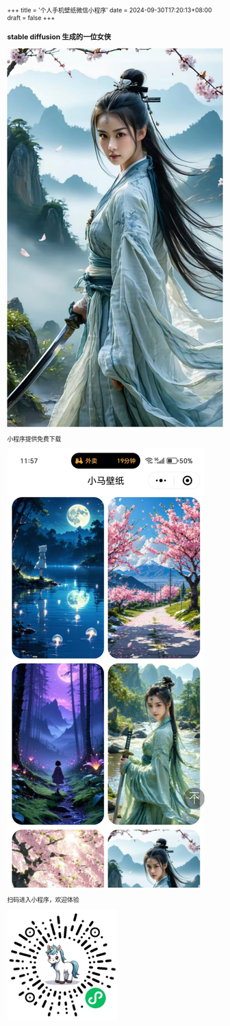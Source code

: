 +++
title = '个人手机壁纸微信小程序'
date = 2024-09-30T17:20:13+08:00
draft = false
+++

### stable diffusion 生成的一位女侠

![女侠]('../../../../assets/img/myMiniprogram/womanHero.jpg)

小程序提供免费下载

![首页]('../../../../assets/img/myMiniprogram/index.jpg)

扫码进入小程序，欢迎体验

![miniprogramlog]('../../../../assets/img/myMiniprogram/miniProgram.jpg)


